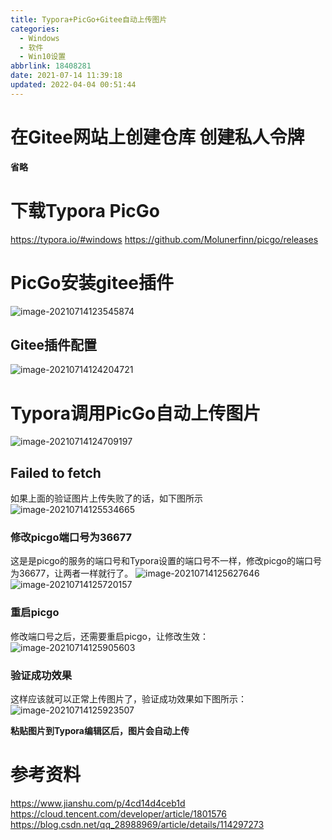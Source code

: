 ```yaml
---
title: Typora+PicGo+Gitee自动上传图片
categories: 
  - Windows
  - 软件
  - Win10设置
abbrlink: 18408281
date: 2021-07-14 11:39:18
updated: 2022-04-04 00:51:44
---
```

# 在Gitee网站上创建仓库 创建私人令牌

<!-- Blog/Software/Win10Setting/Typora+Picgo+GiteeAutomaticUploadPictures/ -->
**省略**
# 下载Typora PicGo
https://typora.io/#windows
https://github.com/Molunerfinn/picgo/releases
# PicGo安装gitee插件
![image-20210714123545874](https://gitee.com/XiaoLan223/images/raw/master/Blog/Software/Win10Setting/Typora+Picgo+GiteeAutomaticUploadPictures/20210714123545.png)

## Gitee插件配置
![image-20210714124204721](https://gitee.com/XiaoLan223/images/raw/master/Blog/Software/Win10Setting/Typora+Picgo+GiteeAutomaticUploadPictures/20210714124204.png)

# Typora调用PicGo自动上传图片
![image-20210714124709197](https://gitee.com/XiaoLan223/images/raw/master/Blog/Software/Win10Setting/Typora+Picgo+GiteeAutomaticUploadPictures/20210714124709.png)

## Failed to fetch

如果上面的验证图片上传失败了的话，如下图所示
![image-20210714125534665](https://gitee.com/XiaoLan223/images/raw/master/Blog/Software/Win10Setting/Typora+Picgo+GiteeAutomaticUploadPictures/20210714125534.png)

### 修改picgo端口号为36677

这是是picgo的服务的端口号和Typora设置的端口号不一样，修改picgo的端口号为36677，让两者一样就行了。
![image-20210714125627646](https://gitee.com/XiaoLan223/images/raw/master/Blog/Software/Win10Setting/Typora+Picgo+GiteeAutomaticUploadPictures/20210714125627.png)
![image-20210714125720157](https://gitee.com/XiaoLan223/images/raw/master/Blog/Software/Win10Setting/Typora+Picgo+GiteeAutomaticUploadPictures/20210714125720.png)

### 重启picgo

修改端口号之后，还需要重启picgo，让修改生效：
![image-20210714125905603](https://gitee.com/XiaoLan223/images/raw/master/Blog/Software/Win10Setting/Typora+Picgo+GiteeAutomaticUploadPictures/20210714125905.png)

### 验证成功效果

这样应该就可以正常上传图片了，验证成功效果如下图所示：
![image-20210714125923507](https://gitee.com/XiaoLan223/images/raw/master/Blog/Software/Win10Setting/Typora+Picgo+GiteeAutomaticUploadPictures/20210714125923.png)

**粘贴图片到Typora编辑区后，图片会自动上传**

# 参考资料
https://www.jianshu.com/p/4cd14d4ceb1d
https://cloud.tencent.com/developer/article/1801576
https://blog.csdn.net/qq_28988969/article/details/114297273
